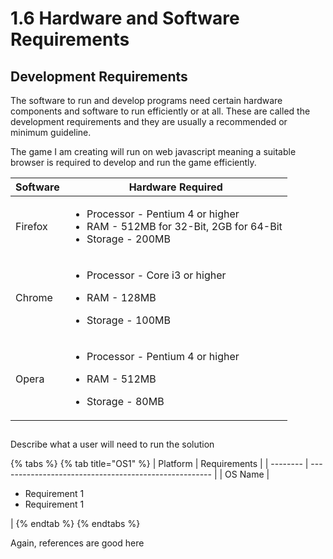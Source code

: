# 1.6 Hardware and Software Requirements

## Development Requirements

The software to run and develop programs need certain hardware components and software to run efficiently or at all. These are called the development requirements and they are usually a recommended or minimum guideline.

The game I am creating will run on web javascript meaning a suitable browser is required to develop and run the game efficiently.

| Software | Hardware Required                                                                                                         |
| -------- | ------------------------------------------------------------------------------------------------------------------------- |
| Firefox  | <ul><li>Processor - Pentium 4 or higher </li><li>RAM - 512MB for 32-Bit, 2GB for 64-Bit</li><li>Storage - 200MB</li></ul> |
| Chrome   | <p></p><ul><li>Processor - Core i3 or higher </li></ul><ul><li>RAM - 128MB</li></ul><ul><li>Storage - 100MB</li></ul>     |
| Opera    | <p></p><ul><li>Processor - Pentium 4 or higher </li></ul><ul><li>RAM - 512MB</li></ul><ul><li>Storage - 80MB</li></ul>    |

##

Describe what a user will need to run the solution

{% tabs %}
{% tab title="OS1" %}
| Platform | Requirements                                          |
| -------- | ----------------------------------------------------- |
| OS Name  | <ul><li>Requirement 1</li><li>Requirement 1</li></ul> |
{% endtab %}
{% endtabs %}

Again, references are good here
